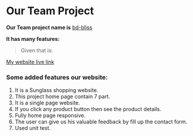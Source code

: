 # Our Team Project
**Our Team project name is** <a href="https://bd-bliss.web.app" target="_blank">bd-bliss</a>


**It has many features:**
>Given that is:

[My website live link](https://bd-bliss.web.app)

### Some added features our website:
1. It is a Sunglass shopping website.
2. This project home page contain 7 part.
3. It is a single page website.
4. If you click any product button then see the product details.
5. Fully home page responsive.
6. The user can give us his valuable feedback by fill up the contact form.
7. Used unit test.

